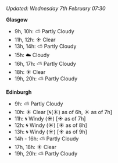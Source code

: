 *Updated: Wednesday 7th February 07:30*

**Glasgow**

* 9h, 10h: :partly_sunny: Partly Cloudy
* 11h, 12h: :sunny: Clear
* 13h, 14h: :partly_sunny: Partly Cloudy
* 15h: :cloud: Cloudy
* 16h, 17h: :partly_sunny: Partly Cloudy
* 18h: :sunny: Clear
* 19h, 20h: :partly_sunny: Partly Cloudy

**Edinburgh**

* 9h: :partly_sunny: Partly Cloudy
* 10h: :sunny: Clear [:cyclone:(:sunny:) as of 6h, :sunny: as of 7h]
* 11h: :cyclone: Windy (:sunny:) [:sunny: as of 7h]
* 12h: :cyclone: Windy (:sunny:) [:sunny: as of 8h]
* 13h: :cyclone: Windy (:sunny:) [:sunny: as of 9h]
* 14h - 16h: :partly_sunny: Partly Cloudy
* 17h, 18h: :sunny: Clear
* 19h, 20h: :partly_sunny: Partly Cloudy
